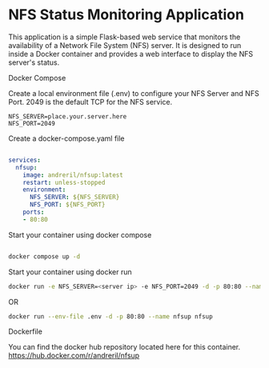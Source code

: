 # NFS Status Monitoring Application

This application is a simple Flask-based web service that monitors the availability of a Network File System (NFS) server. It is designed to run inside a Docker container and provides a web interface to display the NFS server's status.

Docker Compose

Create a local environment file (.env) to configure your NFS Server and NFS Port. 
2049 is the default TCP for the NFS service.

```
NFS_SERVER=place.your.server.here
NFS_PORT=2049
```

Create a docker-compose.yaml file

```yaml

services: 
  nfsup:
    image: andreril/nfsup:latest
    restart: unless-stopped
    environment:
      NFS_SERVER: ${NFS_SERVER}
      NFS_PORT: ${NFS_PORT}
    ports:
    - 80:80
```

Start your container using docker compose

```bash

docker compose up -d

```
Start your container using docker run

```bash
docker run -e NFS_SERVER=<server ip> -e NFS_PORT=2049 -d -p 80:80 --name nfsup nfsup
```
OR
```bash
docker run --env-file .env -d -p 80:80 --name nfsup nfsup
```

Dockerfile

You can find the docker hub repository located here for this container. 
https://hub.docker.com/r/andreril/nfsup


